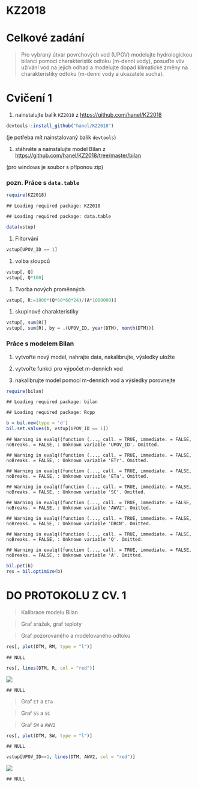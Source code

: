 KZ2018
================

Celkové zadání
==============

> Pro vybraný útvar povrchových vod (UPOV) modelujte hydrologickou bilanci pomocí charakteristik odtoku (m-denní vody), posuďte vliv užívání vod na jejich odhad a modelujte dopad klimatické změny na charakteristiky odtoku (m-denní vody a ukazatele sucha).

Cvičení 1
=========

1.  nainstalujte balík `KZ2018` z <https://github.com/hanel/KZ2018>

``` r
devtools::install_github("hanel/KZ2018")
```

(je potřeba mít nainstalovaný balík `devtools`)

1.  stáhněte a nainstalujte model Bilan z <https://github.com/hanel/KZ2018/tree/master/bilan>

(pro windows je soubor s příponou zip)

### pozn. Práce s `data.table`

``` r
require(KZ2018)
```

    ## Loading required package: KZ2018

    ## Loading required package: data.table

``` r
data(vstup)
```

1.  Filtorvání

``` r
vstup[UPOV_ID == 1]
```

1.  volba sloupců

``` r
vstup[, Q]
vstup[, Q*100]
```

1.  Tvorba nových proměnných

``` r
vstup[, R:=1000*(Q*60*60*24)/(A*1000000)]
```

1.  skupinové charakteristiky

``` r
vstup[, sum(R)]
vstup[, sum(R), by = .(UPOV_ID, year(DTM), month(DTM))]
```

### Práce s modelem Bilan

1.  vytvořte nový model, nahrajte data, nakalibrujte, výsledky uložte

2.  vytvořte funkci pro výpočet m-denních vod

3.  nakalibrujte model pomocí m-denních vod a výsledky porovnejte

``` r
require(bilan)
```

    ## Loading required package: bilan

    ## Loading required package: Rcpp

``` r
b = bil.new(type = 'd')
bil.set.values(b, vstup[UPOV_ID == 1])
```

    ## Warning in evalq((function (..., call. = TRUE, immediate. = FALSE, noBreaks. = FALSE, : Unknown variable 'UPOV_ID'. Omitted.

    ## Warning in evalq((function (..., call. = TRUE, immediate. = FALSE, noBreaks. = FALSE, : Unknown variable 'ETr'. Omitted.

    ## Warning in evalq((function (..., call. = TRUE, immediate. = FALSE, noBreaks. = FALSE, : Unknown variable 'ETa'. Omitted.

    ## Warning in evalq((function (..., call. = TRUE, immediate. = FALSE, noBreaks. = FALSE, : Unknown variable 'SC'. Omitted.

    ## Warning in evalq((function (..., call. = TRUE, immediate. = FALSE, noBreaks. = FALSE, : Unknown variable 'AWV2'. Omitted.

    ## Warning in evalq((function (..., call. = TRUE, immediate. = FALSE, noBreaks. = FALSE, : Unknown variable 'DBCN'. Omitted.

    ## Warning in evalq((function (..., call. = TRUE, immediate. = FALSE, noBreaks. = FALSE, : Unknown variable 'Q'. Omitted.

    ## Warning in evalq((function (..., call. = TRUE, immediate. = FALSE, noBreaks. = FALSE, : Unknown variable 'A'. Omitted.

``` r
bil.pet(b)
res = bil.optimize(b)
```

DO PROTOKOLU Z CV. 1
====================

> Kalibrace modelu Bilan

> Graf srážek, graf teploty

> Graf pozorovaného a modelovaného odtoku

``` r
res[, plot(DTM, RM, type = "l")]
```

    ## NULL

``` r
res[, lines(DTM, R, col = "red")]
```

![](README_files/figure-markdown_github/unnamed-chunk-8-1.png)

    ## NULL

> Graf `ET` a `ETa`

> Graf `SS` a `SC`

> Graf `SW` a `AWV2`

``` r
res[, plot(DTM, SW, type = "l")]
```

    ## NULL

``` r
vstup[UPOV_ID==1, lines(DTM, AWV2, col = "red")]
```

![](README_files/figure-markdown_github/unnamed-chunk-9-1.png)

    ## NULL
